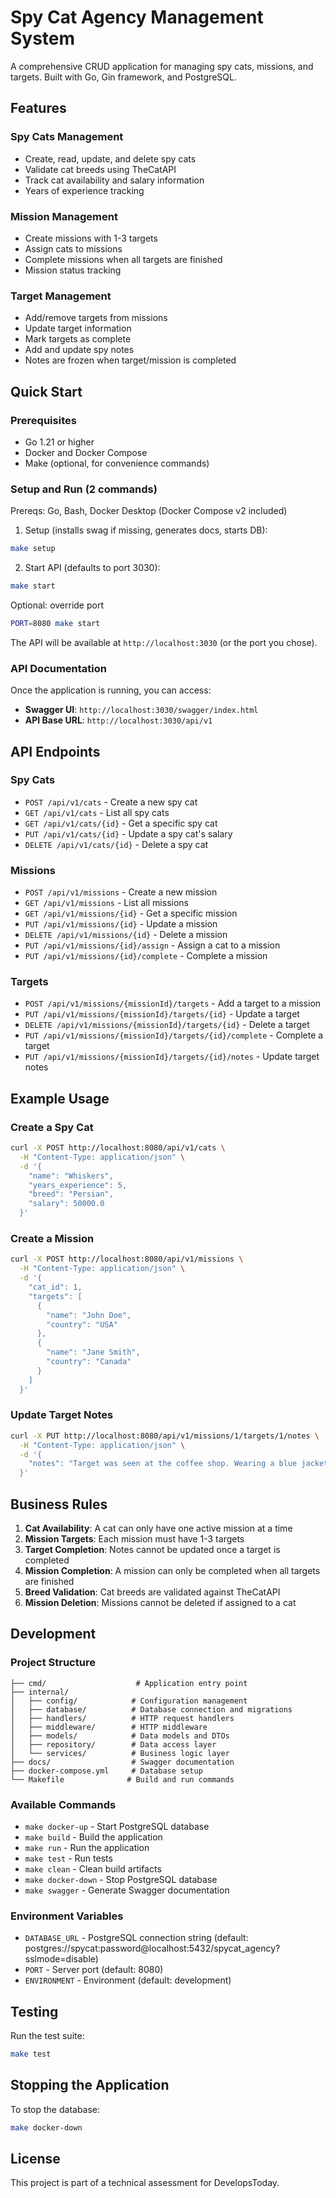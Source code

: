 # Spy Cat Agency Management System

A comprehensive CRUD application for managing spy cats, missions, and targets. Built with Go, Gin framework, and PostgreSQL.

## Features

### Spy Cats Management
- Create, read, update, and delete spy cats
- Validate cat breeds using TheCatAPI
- Track cat availability and salary information
- Years of experience tracking

### Mission Management
- Create missions with 1-3 targets
- Assign cats to missions
- Complete missions when all targets are finished
- Mission status tracking

### Target Management
- Add/remove targets from missions
- Update target information
- Mark targets as complete
- Add and update spy notes
- Notes are frozen when target/mission is completed

## Quick Start

### Prerequisites
- Go 1.21 or higher
- Docker and Docker Compose
- Make (optional, for convenience commands)

### Setup and Run (2 commands)

Prereqs: Go, Bash, Docker Desktop (Docker Compose v2 included)

1) Setup (installs swag if missing, generates docs, starts DB):
```bash
make setup
```

2) Start API (defaults to port 3030):
```bash
make start
```

Optional: override port
```bash
PORT=8080 make start
```

The API will be available at `http://localhost:3030` (or the port you chose).

### API Documentation

Once the application is running, you can access:
- **Swagger UI**: `http://localhost:3030/swagger/index.html`
- **API Base URL**: `http://localhost:3030/api/v1`

## API Endpoints

### Spy Cats
- `POST /api/v1/cats` - Create a new spy cat
- `GET /api/v1/cats` - List all spy cats
- `GET /api/v1/cats/{id}` - Get a specific spy cat
- `PUT /api/v1/cats/{id}` - Update a spy cat's salary
- `DELETE /api/v1/cats/{id}` - Delete a spy cat

### Missions
- `POST /api/v1/missions` - Create a new mission
- `GET /api/v1/missions` - List all missions
- `GET /api/v1/missions/{id}` - Get a specific mission
- `PUT /api/v1/missions/{id}` - Update a mission
- `DELETE /api/v1/missions/{id}` - Delete a mission
- `PUT /api/v1/missions/{id}/assign` - Assign a cat to a mission
- `PUT /api/v1/missions/{id}/complete` - Complete a mission

### Targets
- `POST /api/v1/missions/{missionId}/targets` - Add a target to a mission
- `PUT /api/v1/missions/{missionId}/targets/{id}` - Update a target
- `DELETE /api/v1/missions/{missionId}/targets/{id}` - Delete a target
- `PUT /api/v1/missions/{missionId}/targets/{id}/complete` - Complete a target
- `PUT /api/v1/missions/{missionId}/targets/{id}/notes` - Update target notes

## Example Usage

### Create a Spy Cat
```bash
curl -X POST http://localhost:8080/api/v1/cats \
  -H "Content-Type: application/json" \
  -d '{
    "name": "Whiskers",
    "years_experience": 5,
    "breed": "Persian",
    "salary": 50000.0
  }'
```

### Create a Mission
```bash
curl -X POST http://localhost:8080/api/v1/missions \
  -H "Content-Type: application/json" \
  -d '{
    "cat_id": 1,
    "targets": [
      {
        "name": "John Doe",
        "country": "USA"
      },
      {
        "name": "Jane Smith",
        "country": "Canada"
      }
    ]
  }'
```

### Update Target Notes
```bash
curl -X PUT http://localhost:8080/api/v1/missions/1/targets/1/notes \
  -H "Content-Type: application/json" \
  -d '{
    "notes": "Target was seen at the coffee shop. Wearing a blue jacket."
  }'
```

## Business Rules

1. **Cat Availability**: A cat can only have one active mission at a time
2. **Mission Targets**: Each mission must have 1-3 targets
3. **Target Completion**: Notes cannot be updated once a target is completed
4. **Mission Completion**: A mission can only be completed when all targets are finished
5. **Breed Validation**: Cat breeds are validated against TheCatAPI
6. **Mission Deletion**: Missions cannot be deleted if assigned to a cat

## Development

### Project Structure
```
├── cmd/                    # Application entry point
├── internal/
│   ├── config/            # Configuration management
│   ├── database/          # Database connection and migrations
│   ├── handlers/          # HTTP request handlers
│   ├── middleware/        # HTTP middleware
│   ├── models/            # Data models and DTOs
│   ├── repository/        # Data access layer
│   └── services/          # Business logic layer
├── docs/                  # Swagger documentation
├── docker-compose.yml     # Database setup
└── Makefile              # Build and run commands
```

### Available Commands
- `make docker-up` - Start PostgreSQL database
- `make build` - Build the application
- `make run` - Run the application
- `make test` - Run tests
- `make clean` - Clean build artifacts
- `make docker-down` - Stop PostgreSQL database
- `make swagger` - Generate Swagger documentation

### Environment Variables
- `DATABASE_URL` - PostgreSQL connection string (default: postgres://spycat:password@localhost:5432/spycat_agency?sslmode=disable)
- `PORT` - Server port (default: 8080)
- `ENVIRONMENT` - Environment (default: development)

## Testing

Run the test suite:
```bash
make test
```

## Stopping the Application

To stop the database:
```bash
make docker-down
```

## License

This project is part of a technical assessment for DevelopsToday.
